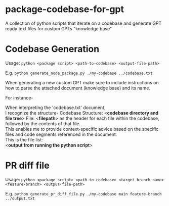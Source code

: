 # package-codebase-for-gpt
A collection of python scripts that iterate on a codebase and generate GPT ready text files for custom GPTs "knowledge base"

# Codebase Generation

Usage:
`python <package script> <path-to-codebase> <output-file-path>`

E.g.
`python generate_node_package.py ./my-codebase ../codebase.txt`

When generating a new custom GPT make sure to include instructions on how to parse the attached document (knowledge base) and its name.

For instance-

When interpreting the 'codebase.txt' document,  
I recognize the structure-
Codebase Structure: <**codebase directory and file tree**>
File: <**filepath**> as the header for each file within the codebase, followed by the contents of that file.  
This enables me to provide context-specific advice based on the specific files and code segments referenced in the document.  
This is the file list:   
<**output from running the python script**>

# PR diff file
Usage:
`python <package script> <path-to-codebase> <target branch name> <feature-branch> <output-file-path>`

E.g.
`python generate_pr_diff_file.py ./my-codebase main feature-branch ../output.txt`

